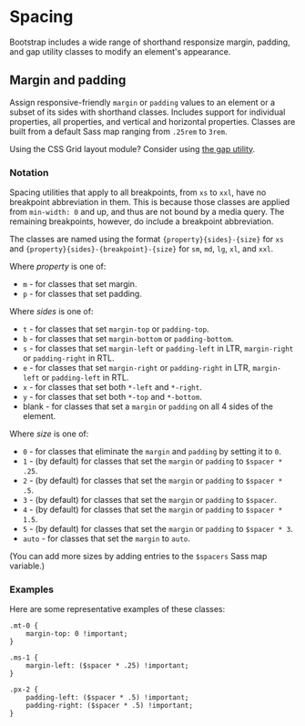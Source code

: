 # Spacing

Bootstrap includes a wide range of shorthand responsize margin, padding, and gap utility classes to modify an element's appearance.

## Margin and padding

Assign responsive-friendly `margin` or `padding` values to an element or a subset of its sides with shorthand classes. Includes support for individual properties, all properties, and vertical and horizontal properties. Classes are built from a default Sass map ranging from `.25rem` to `3rem`.

Using the CSS Grid layout module? Consider using [the gap utility](). <!-- section down below -->

### Notation

Spacing utilities that apply to all breakpoints, from `xs` to `xxl`, have no breakpoint abbreviation in them. This is because those classes are applied from `min-width: 0` and up, and thus are not bound by a media query. The remaining breakpoints, however, do include a breakpoint abbreviation.

The classes are named using the format `{property}{sides}-{size}` for `xs` and `{property}{sides}-{breakpoint}-{size}` for `sm`, `md`, `lg`, `xl`, and `xxl`.

Where *property* is one of:

* `m` - for classes that set margin.
* `p` - for classes that set padding.

Where *sides* is one of:

* `t` - for classes that set `margin-top` or `padding-top`.
* `b` - for classes that set `margin-bottom` or `padding-bottom`.
* `s` - for classes that set `margin-left` or `padding-left` in LTR, `margin-right` or `padding-right` in RTL.
* `e` - for classes that set `margin-right` or `padding-right` in LTR, `margin-left` or `padding-left` in RTL.
* `x` - for classes that set both `*-left` and `*-right`.
* `y` - for classes that set both `*-top` and `*-bottom`.
* blank - for classes that set a `margin` or `padding` on all 4 sides of the element.

Where *size* is one of:

* `0` - for classes that eliminate the `margin` and `padding` by setting it to `0`.
* `1` - (by default) for classes that set the `margin` or `padding` to `$spacer * .25`.
* `2` - (by default) for classes that set the `margin` or `padding` to `$spacer * .5`.
* `3` - (by default) for classes that set the `margin` or `padding` to `$spacer`.
* `4` - (by default) for classes that set the `margin` or `padding` to `$spacer * 1.5`.
* `5` - (by default) for classes that set the `margin` or `padding` to `$spacer * 3`.
* `auto` - for classes that set the `margin` to `auto`.

(You can add more sizes by adding entries to the `$spacers` Sass map variable.)

### Examples

Here are some representative examples of these classes:
```
.mt-0 {
    margin-top: 0 !important;
}

.ms-1 {
    margin-left: ($spacer * .25) !important;
}

.px-2 {
    padding-left: ($spacer * .5) !important;
    padding-right: ($spacer * .5) !important;
}